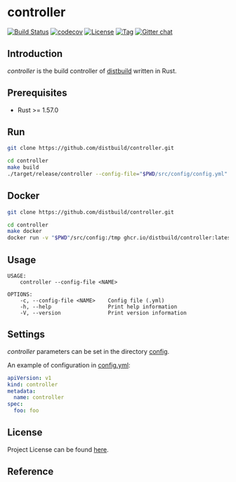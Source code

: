 # controller

[![Build Status](https://github.com/distbuild/controller/workflows/CI/badge.svg?branch=main&event=push)](https://github.com/distbuild/controller/actions?query=workflow%3ACI)
[![codecov](https://codecov.io/gh/distbuild/controller/branch/main/graph/badge.svg?token=FM4NOMPT7Q)](https://codecov.io/gh/distbuild/controller)
[![License](https://img.shields.io/github/license/distbuild/controller.svg)](https://github.com/distbuild/controller/blob/main/LICENSE)
[![Tag](https://img.shields.io/github/tag/distbuild/controller.svg)](https://github.com/distbuild/controller/tags)
[![Gitter chat](https://badges.gitter.im/craftslab/distbuild.png)](https://gitter.im/craftslab/distbuild)



## Introduction

*controller* is the build controller of [distbuild](https://github.com/distbuild) written in Rust.



## Prerequisites

- Rust >= 1.57.0



## Run

```bash
git clone https://github.com/distbuild/controller.git

cd controller
make build
./target/release/controller --config-file="$PWD/src/config/config.yml"
```



## Docker

```bash
git clone https://github.com/distbuild/controller.git

cd controller
make docker
docker run -v "$PWD"/src/config:/tmp ghcr.io/distbuild/controller:latest --config-file="/tmp/config.yml"
```



## Usage

```
USAGE:
    controller --config-file <NAME>

OPTIONS:
    -c, --config-file <NAME>    Config file (.yml)
    -h, --help                  Print help information
    -V, --version               Print version information
```



## Settings

*controller* parameters can be set in the directory [config](https://github.com/distbuild/controller/blob/main/src/config).

An example of configuration in [config.yml](https://github.com/distbuild/controller/blob/main/src/config/config.yml):

```yaml
apiVersion: v1
kind: controller
metadata:
  name: controller
spec:
  foo: foo
```



## License

Project License can be found [here](LICENSE).



## Reference
